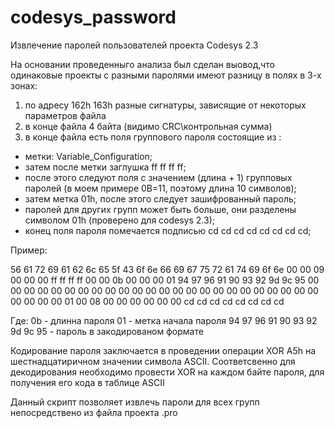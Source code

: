 # codesys_password
Извлечение паролей пользователей проекта Codesys 2.3

На основании проведенныго анализа был сделан выовод,что
одинаковые проекты с разными паролями имеют разницу в полях в 3-х зонах:
1) по адресу 162h 163h разные сигнатуры, зависящие от некоторых параметров файла
2) в конце файла 4 байта (видимо CRC\контрольная сумма)
3) в конце файла есть поля группового пароля состоящие из :
- метки: Variable_Configuration;
- затем после метки заглушка ff ff ff ff;
- после этого следуют поля с значением (длина + 1) групповых паролей (в моем примере 0B=11, поэтому длина 10 символов);
- затем метка 01h, после этого следует зашифрованный пароль;
- паролей для других групп может быть больше, они разделены символом 01h (проверено для codesys 2.3);
- конец поля пароля помечается подписью cd cd cd cd cd cd cd cd;

Пример:

56 61 72 69 61 62 6c 65 5f 43 6f 6e 66 69 67 75
72 61 74 69 6f 6e 00 00 09 00 00 00 ff ff ff ff
00 00 0b 00 00 00 01 94 97 96 91 90 93 92 9d 9c
95 00 00 00 00 00 00 00 00 00 00 00 00 00 00 00
00 00 00 00 00 00 00 00 00 00 00 00 00 01 00 08
00 00 00 00 00 00 cd cd cd cd cd cd cd cd

Где:
0b - длинна пароля
01 - метка начала пароля
94 97 96 91 90 93 92 9d 9c 95 - пароль в закодированом формате

Кодирование пароля заключается в проведении операции XOR A5h на шестнадцатиричном значении символа ASCII.
Соответсвенно для декодирования необходимо провести XOR на каждом байте пароля, для получения его кода в таблице  ASCII

Данный скрипт позволяет извлечь пароли для всех групп непосредствено из файла проекта .pro
